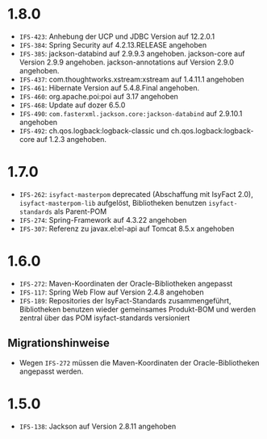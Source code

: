 # 1.8.0
- `IFS-423`: Anhebung der UCP und JDBC Version auf 12.2.0.1
- `IFS-384`: Spring Security auf 4.2.13.RELEASE angehoben
- `IFS-385`: jackson-databind auf 2.9.9.3 angehoben. jackson-core auf Version 2.9.9 angehoben. jackson-annotations auf Version 2.9.0 angehoben.
- `IFS-437`: com.thoughtworks.xstream:xstream auf 1.4.11.1 angehoben
- `IFS-461`: Hibernate Version auf 5.4.8.Final angehoben.
- `IFS-460`: org.apache.poi:poi auf 3.17 angehoben
- `IFS-468`: Update auf dozer 6.5.0
- `IFS-490`: `com.fasterxml.jackson.core:jackson-databind` auf 2.9.10.1 angehoben
- `IFS-492`: ch.qos.logback:logback-classic und ch.qos.logback:logback-core auf 1.2.3 angehoben.

# 1.7.0
- `IFS-262`: `isyfact-masterpom` deprecated (Abschaffung mit IsyFact 2.0), `isyfact-masterpom-lib` aufgelöst, Bibliotheken benutzen `isyfact-standards` als Parent-POM
- `IFS-274`: Spring-Framework auf 4.3.22 angehoben
- `IFS-307`: Referenz zu javax.el:el-api auf Tomcat 8.5.x angehoben

# 1.6.0
- `IFS-272`: Maven-Koordinaten der Oracle-Bibliotheken angepasst
- `IFS-117`: Spring Web Flow auf Version 2.4.8 angehoben
- `IFS-189`: Repositories der IsyFact-Standards zusammengeführt, Bibliotheken benutzen wieder gemeinsames Produkt-BOM und werden zentral über das POM isyfact-standards versioniert
## Migrationshinweise
- Wegen `IFS-272` müssen die Maven-Koordinaten der Oracle-Bibliotheken angepasst werden. 

# 1.5.0
- `IFS-138`: Jackson auf Version 2.8.11 angehoben
